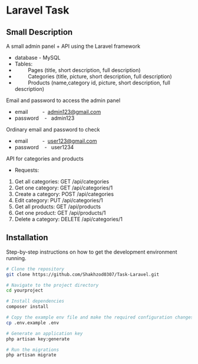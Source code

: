 # Laravel Task

## Small Description
A small admin panel + API using the Laravel framework

- database - MySQL
- Tables:
- &nbsp;&nbsp;&nbsp;&nbsp;&nbsp;&nbsp;&nbsp;&nbsp;&nbsp;Pages (title, short description, full description)
- &nbsp;&nbsp;&nbsp;&nbsp;&nbsp;&nbsp;&nbsp;&nbsp;&nbsp;Categories (title, picture, short description, full description)
- &nbsp;&nbsp;&nbsp;&nbsp;&nbsp;&nbsp;&nbsp;&nbsp;&nbsp;Products (name,category id, picture, short description, full description)

Email and password to access the admin panel
- email &nbsp;&nbsp;&nbsp;&nbsp;&nbsp;&nbsp;&nbsp;&nbsp;&nbsp;-&nbsp;&nbsp;admin123@gmail.com
- password &nbsp;&nbsp;&nbsp;-&nbsp;&nbsp;&nbsp;admin123

Ordinary email and password to check 
- email &nbsp;&nbsp;&nbsp;&nbsp;&nbsp;&nbsp;&nbsp;&nbsp;&nbsp;-&nbsp;&nbsp;user123@gmail.com
- password &nbsp;&nbsp;&nbsp;-&nbsp;&nbsp;&nbsp;user1234

API for categories and products

- Requests:
1) Get all categories: GET /api/categories
2) Get one category: GET /api/categories/1
3) Create a category: POST /api/categories
4) Edit category: PUT /api/categories/1
5) Get all products: GET /api/products
6) Get one product: GET /api/products/1
7) Delete a category: DELETE /api/categories/1


## Installation
Step-by-step instructions on how to get the development environment running.

```bash
# Clone the repository
git clone https://github.com/Shakhzod0307/Task-Laravel.git

# Navigate to the project directory
cd yourproject

# Install dependencies
composer install

# Copy the example env file and make the required configuration changes
cp .env.example .env

# Generate an application key
php artisan key:generate

# Run the migrations
php artisan migrate
